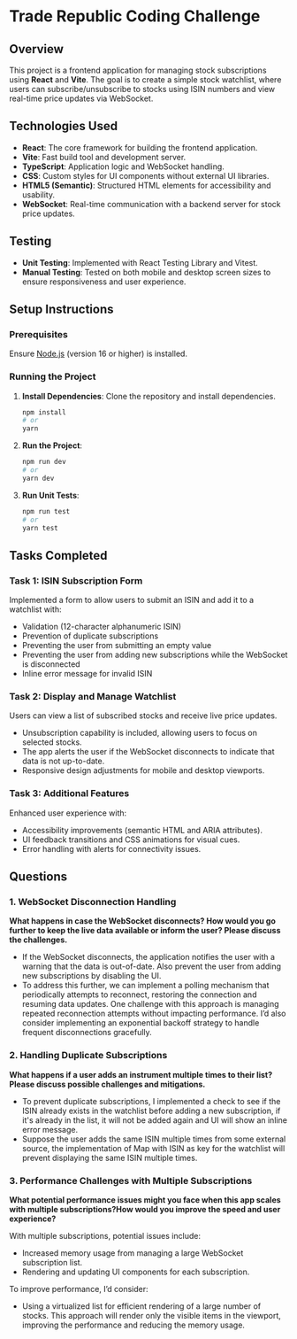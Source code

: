 # Trade Republic Coding Challenge

## Overview

This project is a frontend application for managing stock subscriptions using **React** and **Vite**. The goal is to create a simple stock watchlist, where users can subscribe/unsubscribe to stocks using ISIN numbers and view real-time price updates via WebSocket.

## Technologies Used

- **React**: The core framework for building the frontend application.
- **Vite**: Fast build tool and development server.
- **TypeScript**: Application logic and WebSocket handling.
- **CSS**: Custom styles for UI components without external UI libraries.
- **HTML5 (Semantic)**: Structured HTML elements for accessibility and usability.
- **WebSocket**: Real-time communication with a backend server for stock price updates.

## Testing

- **Unit Testing**: Implemented with React Testing Library and Vitest.
- **Manual Testing**: Tested on both mobile and desktop screen sizes to ensure responsiveness and user experience.

## Setup Instructions

### Prerequisites

Ensure [Node.js](https://nodejs.org) (version 16 or higher) is installed.

### Running the Project

1. **Install Dependencies**: Clone the repository and install dependencies.

   ```bash
   npm install
   # or
   yarn
   ```

2. **Run the Project**:

   ```bash
   npm run dev
   # or
   yarn dev
   ```

3. **Run Unit Tests**:

   ```bash
   npm run test
   # or
   yarn test
   ```

## Tasks Completed

### Task 1: ISIN Subscription Form

Implemented a form to allow users to submit an ISIN and add it to a watchlist with:

- Validation (12-character alphanumeric ISIN)
- Prevention of duplicate subscriptions
- Preventing the user from submitting an empty value
- Preventing the user from adding new subscriptions while the WebSocket is disconnected
- Inline error message for invalid ISIN

### Task 2: Display and Manage Watchlist

Users can view a list of subscribed stocks and receive live price updates.

- Unsubscription capability is included, allowing users to focus on selected stocks.
- The app alerts the user if the WebSocket disconnects to indicate that data is not up-to-date.
- Responsive design adjustments for mobile and desktop viewports.

### Task 3: Additional Features

Enhanced user experience with:

- Accessibility improvements (semantic HTML and ARIA attributes).
- UI feedback transitions and CSS animations for visual cues.
- Error handling with alerts for connectivity issues.

## Questions

### 1. WebSocket Disconnection Handling

**What happens in case the WebSocket disconnects? How would you go further to keep the live data available or inform the user? Please discuss the challenges.**

- If the WebSocket disconnects, the application notifies the user with a warning that the data is out-of-date. Also prevent the user from adding new subscriptions by disabling the UI.
- To address this further, we can implement a polling mechanism that periodically attempts to reconnect, restoring the connection and resuming data updates. One challenge with this approach is managing repeated reconnection attempts without impacting performance. I’d also consider implementing an exponential backoff strategy to handle frequent disconnections gracefully.

### 2. Handling Duplicate Subscriptions

**What happens if a user adds an instrument multiple times to their list? Please discuss possible challenges and mitigations.**

- To prevent duplicate subscriptions, I implemented a check to see if the ISIN already exists in the watchlist before adding a new subscription, if it's already in the list, it will not be added again and UI will show an inline error message.
- Suppose the user adds the same ISIN multiple times from some external source, the implementation of Map with ISIN as key for the watchlist will prevent displaying the same ISIN multiple times.

### 3. Performance Challenges with Multiple Subscriptions

**What potential performance issues might you face when this app scales with multiple subscriptions?How would you improve the speed and user experience?**

With multiple subscriptions, potential issues include:

- Increased memory usage from managing a large WebSocket subscription list.
- Rendering and updating UI components for each subscription.

To improve performance, I’d consider:

- Using a virtualized list for efficient rendering of a large number of stocks. This approach will render only the visible items in the viewport, improving the performance and reducing the memory usage.
